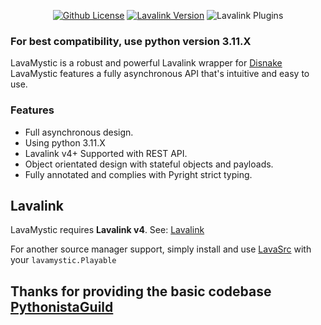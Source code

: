<div align="center">

[![Github License](https://img.shields.io/github/license/krispeckt/lavamystic)](LICENSE)
[![Lavalink Version](https://img.shields.io/badge/Lavalink-v4.0%2B-blue?color=%23FB7713)](https://lavalink.dev)
![Lavalink Plugins](https://img.shields.io/badge/Lavalink_Plugins-Native_Support-blue?color=%2373D673)

</div>

### For best compatibility, use python version 3.11.X

LavaMystic is a robust and powerful Lavalink wrapper for [Disnake](https://github.com/DisnakeDev/disnake)
LavaMystic features a fully asynchronous API that's intuitive and easy to use.

### Features

- Full asynchronous design.
- Using python 3.11.X
- Lavalink v4+ Supported with REST API.
- Object orientated design with stateful objects and payloads.
- Fully annotated and complies with Pyright strict typing.

## Lavalink

LavaMystic requires **Lavalink v4**.
See: [Lavalink](https://github.com/lavalink-devs/Lavalink/releases)

For another source manager support, simply install and use [LavaSrc](https://github.com/topi314/LavaSrc) with your `lavamystic.Playable`

## Thanks for providing the basic codebase [PythonistaGuild](https://github.com/PythonistaGuild)